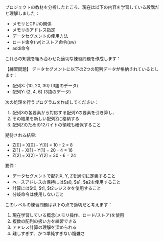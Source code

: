 プロジェクトの教材を分析したところ、現在は以下の内容を学習している段階だと理解しました：

- メモリとCPUの関係
- メモリのアドレス指定
- データセグメントの使用方法
- ロード命令(lw)とストア命令(sw)
- addi命令

これらの知識を組み合わせた適切な練習問題を作成します：

【練習問題】
データセグメントに以下の2つの配列データが格納されているとします：
- 配列X: {10, 20, 30} (3語のデータ)
- 配列Y: {2, 4, 6} (3語のデータ)

次の処理を行うプログラムを作成してください：

1. 配列Xの各要素から対応する配列Yの要素を引き算し、
2. その結果を新しい配列Zに格納する
3. 配列Zのための12バイトの領域も確保すること

期待される結果:
- Z[0] = X[0] - Y[0] = 10 - 2 = 8
- Z[1] = X[1] - Y[1] = 20 - 4 = 16
- Z[2] = X[2] - Y[2] = 30 - 6 = 24

要件：
- データセグメントで配列X, Y, Zを適切に定義すること
- ベースアドレスの保持には$a0, $a1, $a2を使用すること
- 計算には$t0, $t1, $t2レジスタを使用すること
- 分岐命令は使用しないこと

このレベルの練習問題は以下の点で適切だと考えます：
1. 現在学習している概念(メモリ操作、ロード/ストア)を使用
2. 複数の配列の扱い方を練習できる
3. アドレス計算の理解を深められる
4. 難しすぎず、かつ単純すぎない複雑さ
